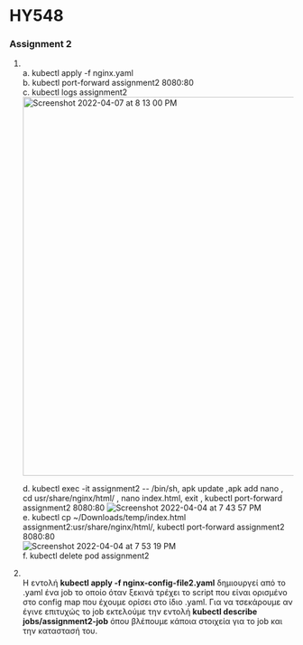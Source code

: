 # **HY548**
### Assignment 2

1. \
    a. kubectl apply -f nginx.yaml \
    b. kubectl port-forward assignment2 8080:80 \
    c. kubectl logs assignment2 
    <img width="671" alt="Screenshot 2022-04-07 at 8 13 00 PM" src="https://user-images.githubusercontent.com/57632772/162259576-a3ed34e2-1bde-40a9-8708-d0003ac9221d.png">
    
    d. kubectl exec -it assignment2 -- /bin/sh, apk update ,apk add nano , cd usr/share/nginx/html/ , nano      index.html, exit , kubectl port-forward assignment2 8080:80
    ![Screenshot 2022-04-04 at 7 43 57 PM](https://user-images.githubusercontent.com/57632772/162259237-f752968d-def9-4443-be79-8632c11ffbbb.png) \
    e. kubectl cp ~/Downloads/temp/index.html assignment2:usr/share/nginx/html/, kubectl port-forward assignment2 8080:80 \
    ![Screenshot 2022-04-04 at 7 53 19 PM](https://user-images.githubusercontent.com/57632772/162261613-eb60aa22-f34e-4639-994b-5cbd826c8d41.png) \
    f. kubectl delete pod assignment2

2. \
    Η εντολή **kubectl apply -f nginx-config-file2.yaml** δημιουργεί από το .yaml ένα job το οποίο όταν ξεκινά τρέχει το script που είναι ορισμένο στο config map που έχουμε ορίσει στο ίδιο .yaml.
    Για να τσεκάρουμε αν έγινε επιτυχώς το job εκτελούμε την εντολή **kubectl describe jobs/assignment2-job** όπου βλέπουμε κάποια στοιχεία για το job και την καταστασή του.
    

    
